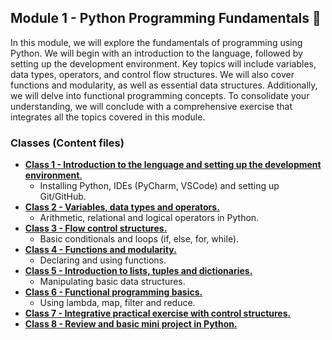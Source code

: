 ## Module 1 - Python Programming Fundamentals 🐍

In this module, we will explore the fundamentals of programming using Python. We will begin with an introduction to the language, followed by setting up the development environment. Key topics will include variables, data types, operators, and control flow structures. We will also cover functions and modularity, as well as essential data structures. Additionally, we will delve into functional programming concepts. To consolidate your understanding, we will conclude with a comprehensive exercise that integrates all the topics covered in this module.

### Classes (Content files)

- [**Class 1 - Introduction to the lenguage and setting up the development environment**.](./classes/class1/)
    - Installing Python, IDEs (PyCharm, VSCode) and setting up Git/GitHub.
- [**Class 2 - Variables, data types and operators.**](./classes/class2/)
    - Arithmetic, relational and logical operators in Python.
- [**Class 3 - Flow control structures.**](./classes/class3/)
    - Basic conditionals and loops (if, else, for, while).
- [**Class 4 - Functions and modularity.**](./classes/class4/)
    - Declaring and using functions.
- [**Class 5 - Introduction to lists, tuples and dictionaries.**](./classes/class5/)
    - Manipulating basic data structures.
- [**Class 6 - Functional programming basics.**](./classes/class6/)
    - Using lambda, map, filter and reduce.
- [**Class 7 - Integrative practical exercise with control structures.**](./classes/class7/)
- [**Class 8 - Review and basic mini project in Python.**](./challenge/)
